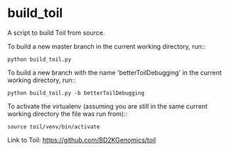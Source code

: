 # build_toil
A script to build Toil from source.

To build a new master branch in the current working directory, run::

    python build_toil.py

To build a new branch with the name 'betterToilDebugging' in the current working directory, run::

    python build_toil.py -b betterToilDebugging

To activate the virtualenv (assuming you are still in the same current working directory the file was run from)::

    source toil/venv/bin/activate

Link to Toil: https://github.com/BD2KGenomics/toil